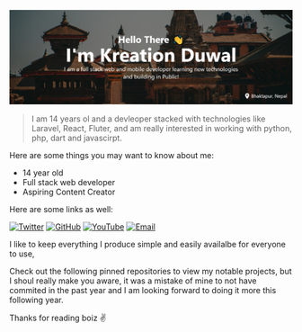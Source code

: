 ![Kreation Banner](/images/kreation_banner.png)

> I am 14 years ol and a devleoper stacked with technologies like Laravel, React, Fluter, and am really interested in working with python, php, dart and javascirpt.

Here are some things you may want to know about me:

- 14 year old
- Full stack web developer
- Aspiring Content Creator

Here are some links as well:

[![Twitter](https://img.shields.io/badge/Twitter-1DA1F2?style=for-the-badge&logo=twitter&logoColor=white)](https://twitter.com/duwalkreation)
[![GitHub](https://img.shields.io/badge/GitHub-100000?style=for-the-badge&logo=github&logoColor=white)](https://github.com/crebro)
[![YouTube](https://img.shields.io/badge/YouTube-FF0000?style=for-the-badge&logo=youtube&logoColor=white)](https://www.youtube.com/channel/UCliXIi69MBphGgsxN693p0g)
[![Email](https://img.shields.io/badge/Email-D14836?style=for-the-badge&logo=gmail&logoColor=white)](mailto:creationduwal@gmail.com)

I like to keep everything I produce simple and easily availalbe for everyone to use,

Check out the following pinned repositories to view my notable projects, but I shoul really make you aware, it was a mistake of mine to not have commited in the past year and I am looking forward to doing it more this following year.

Thanks for reading boiz ✌

